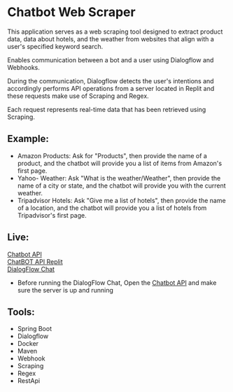 # Chatbot Web Scraper
This application serves as a web scraping tool designed to extract product data, data about hotels, and the weather from websites that align with a user's specified keyword search.

Enables communication between a bot and a user using Dialogflow and Webhooks.

During the communication, Dialogflow detects the user's intentions and accordingly performs API operations from a server located in Replit and these requests make use of Scraping and Regex.

Each request represents real-time data that has been retrieved using Scraping.

## Example:
* Amazon Products: Ask for "Products", then provide the name of a product, and the chatbot will provide you a list of items from Amazon's first page.
* Yahoo- Weather: Ask "What is the weather/Weather", then provide the name of a city or state, and the chatbot will provide you with the current weather.
* Tripadvisor Hotels: Ask "Give me a list of hotels", then provide the name of a location, and the chatbot will provide you a list of hotels from Tripadvisor's first page.

## Live:
[Chatbot API](https://idok-chatbot.runmydocker-app.com/swagger-ui.html) <br />
[ChatBOT API Replit](https://chatbot.idokrupik.repl.co/swagger-ui.html) <br />
[DialogFlow Chat](https://console.dialogflow.com/api-client/demo/embedded/c1cf1dc4-ba87-4c32-b191-b82259417327)

* Before running the DialogFlow Chat, Open the [Chatbot API](https://idok-chatbot.runmydocker-app.com/swagger-ui.html) and make sure the server is up and running

## Tools:
* Spring Boot
* Dialogflow
* Docker
* Maven
* Webhook
* Scraping
* Regex
* RestApi
